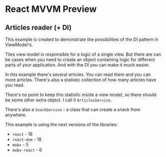# React MVVM Preview

## Articles reader (+ DI)

This example is created to demonstrate the possibilities of the DI pattern in ViewModel's.

Tiles view model is responsible for a logic of a single view. But there are can be cases when you need to
create an object containing logic for different parts of your application. And with the DI you can
make it much easier.

In this example there's several articles. You can read them and you can more articles. There's also
a statistic collection of how many articles have you read.

There's no point to keep this statistic inside a view model, so there should be some other extra
object. I call it `ArticlesService`.

There's also a `SnackService` - a class that can create a snack from anywhere.

This example is using the next versions of the libraries:

- `react` - 18
- `react-dom` - 18
- `mobx` - 5
- `mobx-react` - 6
